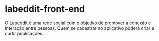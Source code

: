 # labeddit-front-end
O Labeddit é uma rede social com o objetivo de promover a conexão e interação entre pessoas. Quem se cadastrar no aplicativo poderá criar e curtir publicações. 
